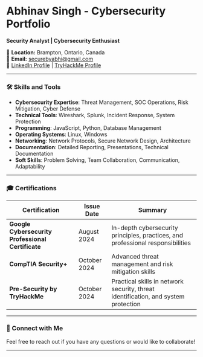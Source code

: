 # Abhinav Singh - Cybersecurity Portfolio

**Security Analyst | Cybersecurity Enthusiast**

📍 **Location:** Brampton, Ontario, Canada  
📧 **Email:** securebyabhi@gmail.com  
🔗 [LinkedIn Profile](https://www.linkedin.com/in/abhinavcybersec) | [TryHackMe Profile](<TryHackMe URL>)

---

### 🛠️ Skills and Tools

- **Cybersecurity Expertise**: Threat Management, SOC Operations, Risk Mitigation, Cyber Defense
- **Technical Tools**: Wireshark, Splunk, Incident Response, System Protection
- **Programming**: JavaScript, Python, Database Management
- **Operating Systems**: Linux, Windows
- **Networking**: Network Protocols, Secure Network Design, Architecture
- **Documentation**: Detailed Reporting, Presentations, Technical Documentation
- **Soft Skills**: Problem Solving, Team Collaboration, Communication, Adaptability

---

### 🎓 Certifications

| Certification  | Issue Date | Summary |
|----------------|------------|---------|
| **Google Cybersecurity Professional Certificate** | August 2024 | In-depth cybersecurity principles, practices, and professional responsibilities |
| **CompTIA Security+** | October 2024 | Advanced threat management and risk mitigation skills |
| **Pre-Security by TryHackMe** | October 2024 | Practical skills in network security, threat identification, and system protection |

---

### 🚀 Connect with Me

Feel free to reach out if you have any questions or would like to collaborate!

---

